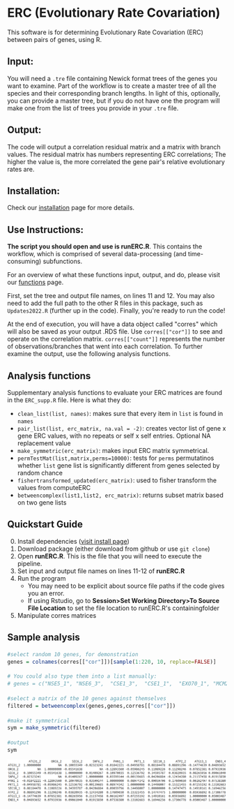 
# ERC (Evolutionary Rate Covariation)
This software is for determining Evolutionary Rate Covariation (ERC) between pairs of genes, using R.

## Input:
You will need a `.tre` file containing Newick format trees of the genes you want to examine. Part of the workflow is to create a master tree of all the species and their corresponding branch lengths. In light of this, optionally, you can provide a master tree, but if you do not have one the program will make one from the list of trees you provide in your `.tre` file.

## Output:
The code will output a correlation residual matrix and a matrix with branch values. The residual matrix has numbers representing ERC correlations; The higher the value is, the more correlated the gene pair's relative evolutionary rates are.

## Installation:
Check our [installation](https://github.com/nclark-lab/erc/blob/main/install.md) page for more details.


## Use Instructions:
**The script you should open and use is __runERC.R__**. This contains the workflow, which is comprised of several data-processing (and time-consuming) subfunctions.

For an overview of what these functions input, output, and do, please visit our [functions](https://github.com/nclark-lab/erc/blob/main/functions.md) page.

First, set the tree and output file names, on lines 11 and 12. You may also need to add the full path to the other R files in this package, such as `Updates2022.R` (further up in the code). Finally, you're ready to run the code!

At the end of execution, you will have a data object called "corres" which will also be saved as your output .RDS file.
Use ``corres[["cor"]]`` to see and operate on the correlation matrix. ``corres[["count"]]`` represents the number of observations/branches that went into each correlation. To further examine the output, use the following analysis functions.

## Analysis functions
Supplementary analysis functions to evaluate your ERC matrices are found in the `ERC_supp.R` file. Here is what they do:
- `clean_list(list, names)`: makes sure that every item in `list` is found in `names`
- `pair_list(list, erc_matrix, na.val = -2)`: creates vector list of gene x gene ERC values, with no repeats or self x self entries. Optional NA replacement value
- `make_symmetric(erc_matrix)`: makes input ERC matrix symmetrical.
- `permTestMat(list,matrix,perms=10000)`: tests for `perms` permutatinos whether `list` gene list is significantly different from genes selected by random chance
- `fishertransformed_updated(erc_matrix)`: used to fisher transform the values from computeERC
- `betweencomplex(list1,list2, erc_matrix)`: returns subset matrix based on two gene lists

## Quickstart Guide
0. Install dependencies ([visit install page](https://github.com/nclark-lab/erc/blob/main/install.md))
1. Download package (either download from github or use `git clone`)
2. Open **runERC.R**. This is the file that you will need to execute the pipeline.
3. Set input and output file names on lines 11-12 of **runERC.R**
4. Run the program
   -  You may need to be explicit about source file paths if the code gives you an error.
   -  If using Rstudio, go to **Session>Set Working Directory>To Source File Location** to set the file location to runERC.R's containingfolder
5. Manipulate corres matrices




## Sample analysis

```R
#select random 10 genes, for demonstration
genes = colnames(corres[["cor"]])[sample(1:220, 10, replace=FALSE)]

# You could also type them into a list manually:
# genes = c("NSE5_1", "NSE6_3",  "CSE1_3",  "CSE1_1",  "EXO70_1", "MCM2_4",  "MDY2_1",  "ATP1_2",  "MCM5_1",  "SEC8_2")

#select a matrix of the 10 genes against themselves
filtered = betweencomplex(genes,genes,corres[["cor"]])

#make it symmetrical
sym = make_symmetric(filtered)

#output
sym
```
![symmetrized matrix output example](matrix_example.png)
